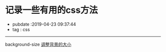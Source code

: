 # 记录一些有用的css方法

- pubdate :2019-04-23 09:37:44
- tag : css

-------------

background-size [调整背景的大小](https://developer.mozilla.org/zh-CN/docs/Web/CSS/background-size)